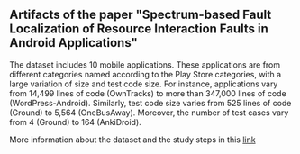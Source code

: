 ## Artifacts of the paper "Spectrum-based Fault Localization of Resource Interaction Faults in Android Applications"

The dataset includes 10 mobile applications. These applications are from different categories named according to the Play Store categories, with a large variation of size and test code size. For instance, applications vary from 14,499 lines of code (OwnTracks) to more than 347,000 lines of code (WordPress-Android). Similarly, test code size varies from 525 lines of code (Ground) to 5,564 (OneBusAway). Moreover, the number of test cases vary from 4 (Ground) to 164 (AnkiDroid).

More information about the dataset and the study steps in this [link](https://eulerhm.github.io/sbflapprif/)

